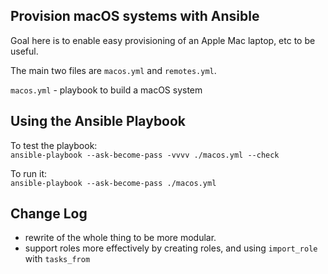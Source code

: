 Provision macOS systems with Ansible
----

Goal here is to enable easy provisioning of an Apple Mac laptop, etc to be useful.

The main two files are `macos.yml` and `remotes.yml`.

`macos.yml` - playbook to build a macOS system

Using the Ansible Playbook
----
To test the playbook:  
    `ansible-playbook --ask-become-pass -vvvv ./macos.yml --check`

To run it:  
    `ansible-playbook --ask-become-pass ./macos.yml`

Change Log
----
- rewrite of the whole thing to be more modular.
- support roles more effectively by creating roles, and using `import_role` with `tasks_from`
